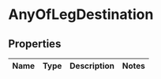 # AnyOfLegDestination

## Properties
Name | Type | Description | Notes
------------ | ------------- | ------------- | -------------
